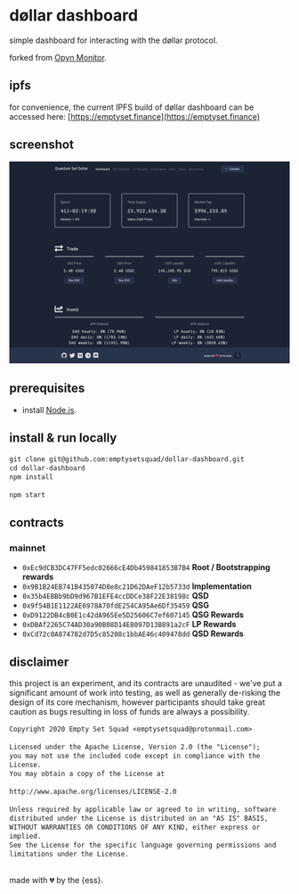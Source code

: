 # døllar dashboard
simple dashboard for interacting with the døllar protocol.

forked from [Opyn Monitor](https://opynmonitor.xyz).

## ipfs
for convenience, the current IPFS build of døllar dashboard can be accessed here: [https://emptyset.finance](https://emptyset.finance)

## screenshot
![image](screenshot.png)

## prerequisites
- install [Node.js](https://nodejs.org/en/download/).

## install & run locally
```shell
git clone git@github.com:emptysetsquad/dollar-dashboard.git
cd dollar-dashboard
npm install

npm start
```

## contracts
### mainnet
- `0xEc9dCB3DC47FF5edc02666cE4Db459841853B7B4` **Root / Bootstrapping rewards**
- `0x9B1B24EB741B435074D8e8c21D62DAeF12b5733d` **Implementation**
- `0x35b4EBBb9bD9d967B1EFE4ccDDCe38F22E38198c` **QSD**
- `0x9f54B1E1122AE6978A70fdE254CA95Ae6Df35459` **QSG**
- `0xD9122DB4cB0E1c42dA965Ee5D25606C7ef607145` **QSG Rewards**
- `0xDBAf2265C74AD30a90B08D14E8097D13B891a2cF` **LP Rewards**
- `0xCd72c0A874782d7D5c85208c1bbAE46c409478dd` **QSD Rewards**

## disclaimer
this project is an experiment, and its contracts are unaudited - we've put a significant amount of work into testing, as well as generally de-risking the design of its core mechanism, however participants should take great caution as bugs resulting in loss of funds are always a possibility.

```
Copyright 2020 Empty Set Squad <emptysetsquad@protonmail.com>

Licensed under the Apache License, Version 2.0 (the "License");
you may not use the included code except in compliance with the License.
You may obtain a copy of the License at

http://www.apache.org/licenses/LICENSE-2.0

Unless required by applicable law or agreed to in writing, software
distributed under the License is distributed on an "AS IS" BASIS,
WITHOUT WARRANTIES OR CONDITIONS OF ANY KIND, either express or implied.
See the License for the specific language governing permissions and
limitations under the License.
```

<br>
made with 💔️ by the {ess}.
